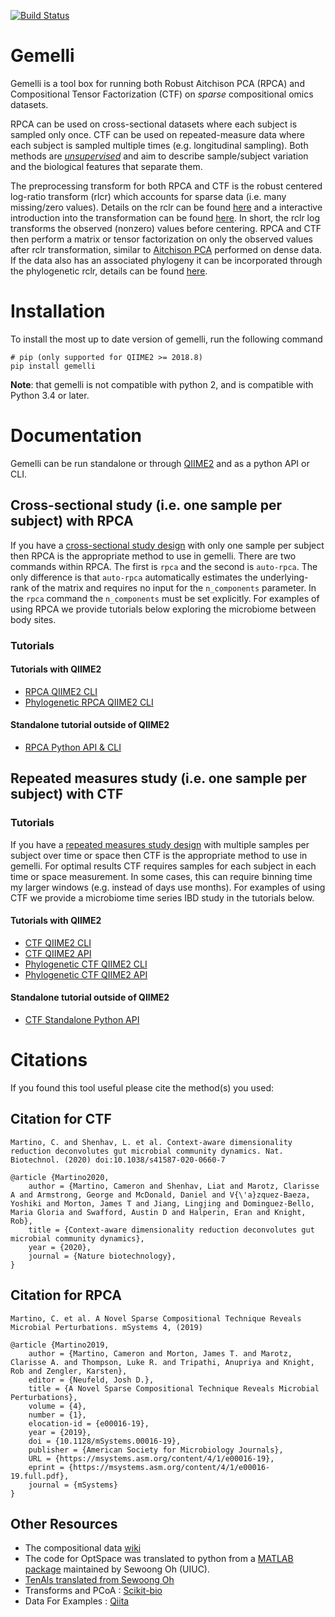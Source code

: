 [![Build Status](https://travis-ci.org/biocore/gemelli.svg?branch=master)](https://travis-ci.org/biocore/gemelli)

# Gemelli

Gemelli is a tool box for running both Robust Aitchison PCA (RPCA) and Compositional Tensor Factorization (CTF) on _sparse_ compositional omics datasets.

RPCA can be used on cross-sectional datasets where each subject is sampled only once. CTF can be used on repeated-measure data where each subject is sampled multiple times (e.g. longitudinal sampling). Both methods are [_unsupervised_](https://en.wikipedia.org/wiki/Unsupervised_learning) and aim to describe sample/subject variation and the biological features that separate them. 

The preprocessing transform for both RPCA and CTF is the robust centered log-ratio transform (rlcr) which accounts for sparse data (i.e. many missing/zero values). Details on the rclr can be found [here](https://msystems.asm.org/content/4/1/e00016-19) and a interactive introduction into the transformation can be found [here](https://github.com/biocore/gemelli/blob/master/ipynb/tutorials/introduction.ipynb). In short, the rclr log transforms the observed (nonzero) values before centering. RPCA and CTF then perform a matrix or tensor factorization on only the observed values after rclr transformation, similar to [Aitchison PCA](https://academic.oup.com/biomet/article-abstract/70/1/57/240898?redirectedFrom=fulltext) performed on dense data. If the data also has an associated phylogeny it can be incorporated through the phylogenetic rclr, details can be found [here](https://github.com/biocore/gemelli/blob/master/ipynb/tutorials/Phylogenetic-RPCA-moving-pictures.ipynb).

# Installation

To install the most up to date version of gemelli, run the following command

    # pip (only supported for QIIME2 >= 2018.8)
    pip install gemelli

**Note**: that gemelli is not compatible with python 2, and is compatible with Python 3.4 or later. 

# Documentation

Gemelli can be run standalone or through [QIIME2](https://qiime2.org/) and as a python API or CLI. 

## Cross-sectional study (i.e. one sample per subject) with RPCA

If you have a [cross-sectional study design](https://en.wikipedia.org/wiki/Cross-sectional_study) with only one sample per subject then RPCA is the appropriate method to use in gemelli.  There are two commands within RPCA. The first is `rpca` and the second is `auto-rpca`. The only difference is that `auto-rpca` automatically estimates the underlying-rank of the matrix and requires no input for the `n_components` parameter. In the `rpca` command the `n_components` must be set explicitly. For examples of using RPCA we provide tutorials below exploring the microbiome between body sites.

### Tutorials

#### Tutorials with QIIME2

* [RPCA QIIME2 CLI](https://github.com/biocore/gemelli/blob/master/ipynb/tutorials/RPCA-moving-pictures.ipynb)
* [Phylogenetic RPCA QIIME2 CLI](https://github.com/biocore/gemelli/blob/master/ipynb/tutorials/Phylogenetic-RPCA-moving-pictures.ipynb)

#### Standalone tutorial outside of QIIME2

* [RPCA Python API & CLI](https://github.com/biocore/gemelli/blob/master/ipynb/tutorials/RPCA-moving-pictures-standalone-cli-and-api.ipynb)

## Repeated measures study (i.e. one sample per subject) with CTF

### Tutorials

If you have a [repeated measures study design](https://en.wikipedia.org/wiki/Repeated_measures_design) with multiple samples per subject over time or space then CTF is the appropriate method to use in gemelli. For optimal results CTF requires samples for each subject in each time or space measurement. In some cases, this can require binning time my larger windows (e.g. instead of days use months). For examples of using CTF we provide a microbiome time series IBD study in the tutorials below.

#### Tutorials with QIIME2

* [CTF QIIME2 CLI](https://github.com/biocore/gemelli/blob/master/ipynb/tutorials/IBD-Tutorial-QIIME2-CLI.md)
* [CTF QIIME2 API](https://github.com/biocore/gemelli/blob/master/ipynb/tutorials/IBD-Tutorial-QIIME2-API.ipynb)
* [Phylogenetic CTF QIIME2 CLI](https://github.com/biocore/gemelli/blob/master/ipynb/tutorials/Phylogenetic-IBD-Tutorial-QIIME2-CLI.ipynb)
* [Phylogenetic CTF QIIME2 API](https://github.com/biocore/gemelli/blob/master/ipynb/tutorials/Phylogenetic-IBD-Tutorial-QIIME2-API.ipynb)

#### Standalone tutorial outside of QIIME2

* [CTF Standalone Python API](https://github.com/biocore/gemelli/blob/master/ipynb/tutorials/IBD-Tutorial-standalone-API.ipynb)

# Citations

If you found this tool useful please cite the method(s) you used:

## Citation for CTF

```
Martino, C. and Shenhav, L. et al. Context-aware dimensionality reduction deconvolutes gut microbial community dynamics. Nat. Biotechnol. (2020) doi:10.1038/s41587-020-0660-7
```

```
@article {Martino2020,
	author = {Martino, Cameron and Shenhav, Liat and Marotz, Clarisse A and Armstrong, George and McDonald, Daniel and V{\'a}zquez-Baeza, Yoshiki and Morton, James T and Jiang, Lingjing and Dominguez-Bello, Maria Gloria and Swafford, Austin D and Halperin, Eran and Knight, Rob},
	title = {Context-aware dimensionality reduction deconvolutes gut microbial community dynamics},
	year = {2020},
	journal = {Nature biotechnology},
}
```


## Citation for RPCA

```
Martino, C. et al. A Novel Sparse Compositional Technique Reveals Microbial Perturbations. mSystems 4, (2019)
```

```
@article {Martino2019,
	author = {Martino, Cameron and Morton, James T. and Marotz, Clarisse A. and Thompson, Luke R. and Tripathi, Anupriya and Knight, Rob and Zengler, Karsten},
	editor = {Neufeld, Josh D.},
	title = {A Novel Sparse Compositional Technique Reveals Microbial Perturbations},
	volume = {4},
	number = {1},
	elocation-id = {e00016-19},
	year = {2019},
	doi = {10.1128/mSystems.00016-19},
	publisher = {American Society for Microbiology Journals},
	URL = {https://msystems.asm.org/content/4/1/e00016-19},
	eprint = {https://msystems.asm.org/content/4/1/e00016-19.full.pdf},
	journal = {mSystems}
}
```

## Other Resources

- The compositional data [wiki](https://en.wikipedia.org/wiki/Compositional_data)
- The code for OptSpace was translated to python from a [MATLAB package](http://swoh.web.engr.illinois.edu/software/optspace/code.html) maintained by Sewoong Oh (UIUC).
- [TenAls translated from Sewoong Oh](http://swoh.web.engr.illinois.edu/software/optspace/code.html)
- Transforms and PCoA : [Scikit-bio](http://scikit-bio.org)
- Data For Examples : [Qiita](https://qiita.ucsd.edu/)
